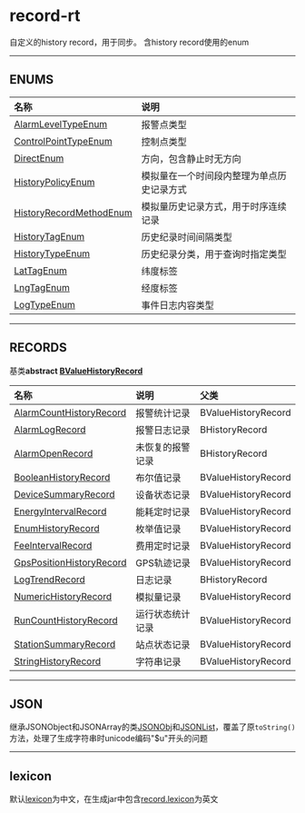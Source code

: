 # record-rt

自定义的history record，用于同步。
含history record使用的enum
***
## ENUMS

| 名称 | 说明 |
|:-------------|:----------------|
| [AlarmLevelTypeEnum](./doc/enums/AlarmLevelTypeEnum.md) | 报警点类型 |
| [ControlPointTypeEnum](./doc/enums/ControlPointTypeEnum.md) | 控制点类型 |
| [DirectEnum](./doc/enums/DirectEnum.md) | 方向，包含静止时无方向 |
| [HistoryPolicyEnum](./doc/enums/HistoryPolicyEnum.md) | 模拟量在一个时间段内整理为单点历史记录方式 |
| [HistoryRecordMethodEnum](./doc/enums/HistoryRecordMethodEnum.md) | 模拟量历史记录方式，用于时序连续记录 |
| [HistoryTagEnum](./doc/enums/HistoryTagEnum.md) | 历史纪录时间间隔类型 |
| [HistoryTypeEnum](./doc/enums/HistoryTypeEnum.md) | 历史纪录分类，用于查询时指定类型 |
| [LatTagEnum](./doc/enums/LatTagEnum.md) | 纬度标签 |
| [LngTagEnum](./doc/enums/LngTagEnum.md) | 经度标签 |
| [LogTypeEnum](./doc/enums/LogTypeEnum.md) | 事件日志内容类型 |

***
## RECORDS
基类**abstract [BValueHistoryRecord](./doc/records/ValueHistory.md)**  

| 名称 | 说明 | 父类 |
|:-------------|:----------------|:------------|
| [AlarmCountHistoryRecord](./doc/records/AlarmCountHistory.md) | 报警统计记录 | BValueHistoryRecord |
| [AlarmLogRecord](./doc/records/AlarmLogRecord.md) | 报警日志记录 | BHistoryRecord |
| [AlarmOpenRecord](./doc/records/AlarmOpenRecord.md) | 未恢复的报警记录 | BHistoryRecord |
| [BooleanHistoryRecord](./doc/records/BooleanHistory.md) | 布尔值记录 | BValueHistoryRecord |
| [DeviceSummaryRecord](./doc/records/DeviceSummary.md) | 设备状态记录 | BValueHistoryRecord |
| [EnergyIntervalRecord](./doc/records/EnergyInterval.md) | 能耗定时记录 | BValueHistoryRecord |
| [EnumHistoryRecord](./doc/records/EnumHistory.md) | 枚举值记录 | BValueHistoryRecord |
| [FeeIntervalRecord](./doc/records/FeeInterval.md) | 费用定时记录 | BValueHistoryRecord |
| [GpsPositionHistoryRecord](./doc/records/GpsPositionHistory.md) | GPS轨迹记录 | BValueHistoryRecord |
| [LogTrendRecord](./doc/records/LogTrend.md) | 日志记录 | BHistoryRecord |
| [NumericHistoryRecord](./doc/records/NumericHistory.md) | 模拟量记录 | BValueHistoryRecord |
| [RunCountHistoryRecord](./doc/records/RunCountHistory.md) | 运行状态统计记录 | BValueHistoryRecord |
| [StationSummaryRecord](./doc/records/StationSummary.md) | 站点状态记录 | BValueHistoryRecord |
| [StringHistoryRecord](./doc/records/StringHistory.md) | 字符串记录 | BValueHistoryRecord |

***
## JSON
继承JSONObject和JSONArray的类[JSONObj](src/com/guardian/json/JSONObj.java)和[JSONList](src/com/guardian/json/JSONList.java)，覆盖了原`toString()`方法，处理了生成字符串时unicode编码"$u"开头的问题

***
## lexicon
默认[lexicon](module.lexicon)为中文，在生成jar中包含[record.lexicon](src/lexicons/record.lexicon)为英文
